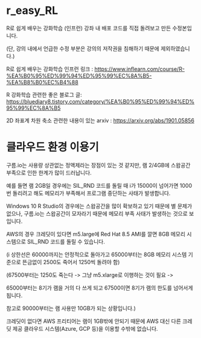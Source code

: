 # r_easy_RL
R로 쉽게 배우는 강화학습 (인프런) 강좌 내 배포 코드를 직접 돌려보고 만든 수정본입니다.

(단, 강의 내에서 언급한 수정 부분은 강의의 저작권을 침해하기 때문에 제외하였습니다.)

R로 쉽게 배우는 강화학습 인프런 링크 : https://www.inflearn.com/course/R-%EA%B0%95%ED%99%94%ED%95%99%EC%8A%B5-%EA%B8%B0%EC%B4%88

R 강화학습 관련한 좋은 블로그 글: https://bluediary8.tistory.com/category/%EA%B0%95%ED%99%94%ED%95%99%EC%8A%B5

2D 좌표계 차원 축소 관련한 내용이 있는 arxiv : https://arxiv.org/abs/1901.05856

# 클라우드 환경 이용기
구름.io는 사용량 상관없는 정액제라는 장점이 있는 것 같지만, 램 2/4GB에 스왑공간 부족으로 인한 한계가 많이 드러납니다.

예를 들면 램 2GB일 경우에는 SIL_RND 코드를 돌릴 때 i가 15000이 넘어가면 1000번 돌리려고 해도 메모리가 부족해서 프로그램 중단하는 사태가 발생합니다.

Windows 10 R Studio의 경우에는 스왑공간을 많이 확보하고 있기 때문에 별 문제가 없으나, 구름.io는 스왑공간이 모자라기 때문에 메모리 부족 사태가 발생하는 것으로 보입니다.

AWS의 경우 크레딧이 있다면 m5.large에 Red Hat 8.5 AMI를 깔면 8GB 메모리 시스템으로 SIL_RND 코드를 돌릴 수 있습니다. 

(i 상한선은 60000까지는 안정적으로 돌아가고 65000부터는 8GB 메모리 시스템 기준으로 뜬금없이 2500도 죽어서 1250씩 돌려야 함)

(67500부터는 1250도 죽는다 -> 그냥 m5.xlarge로 이행하는 것이 필요 ->

65000부터는 8기가 램을 거의 다 쓰게 되고 67500이면 8기가 램의 한도를 넘어서게 됩니다.

참고로 90000부터는 램 사용만 10GB가 되는 상황입니다.)

크레딧이 없다면 AWS 프리티어는 램이 1GB밖에 안되기 때문에 AWS 대신 다른 크레딧 제공 클라우드 시스템(Azure, GCP 등)을 이용할 수밖에 없습니다.
